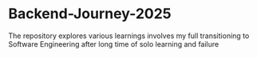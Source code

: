 # Backend-Journey-2025
The repository explores various learnings involves my full transitioning to Software Engineering after long time of solo learning and failure
